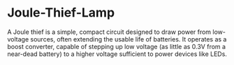 # Joule-Thief-Lamp
A Joule thief is a simple, compact circuit designed to draw power from low-voltage sources, often extending the usable life of batteries. It operates as a boost converter, capable of stepping up low voltage (as little as 0.3V from a near-dead battery) to a higher voltage sufficient to power devices like LEDs.
